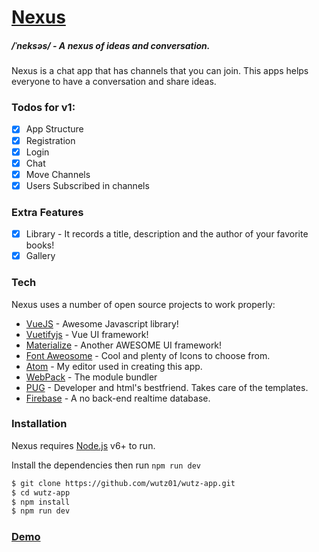 # [Nexus](https://wutz-app.herokuapp.com/)
##### /ˈneksəs/ - A nexus of ideas and conversation.

Nexus is a chat app that has channels that you can join. This apps helps everyone to have a conversation and share ideas.

### Todos for v1:
- [x] App Structure
- [x] Registration
- [x] Login
- [x] Chat
- [x] Move Channels
- [x] Users Subscribed in channels

### Extra Features
- [x] Library - It records a title, description and the author of your favorite books!
- [x] Gallery

### Tech

Nexus uses a number of open source projects to work properly:

* [VueJS](https://vuejs.org/) - Awesome Javascript library!
* [Vuetifyjs](http://vuetifyjs.com/) - Vue UI framework!
* [Materialize](http://materializecss.com/) - Another AWESOME UI framework!
* [Font Aweosome](http://fontawesome.io/) - Cool and plenty of Icons to choose from.
* [Atom](https://atom.io/) - My editor used in creating this app.
* [WebPack](https://webpack.github.io/) - The module bundler
* [PUG](https://pugjs.org/api/getting-started.html) - Developer and html's bestfriend. Takes care of the templates.
* [Firebase](https://firebase.google.com/) - A no back-end realtime database.

### Installation

Nexus requires [Node.js](https://nodejs.org/) v6+ to run.

Install the dependencies then run `npm run dev`

```sh
$ git clone https://github.com/wutz01/wutz-app.git
$ cd wutz-app
$ npm install
$ npm run dev
```

### [Demo](https://wutz-app.herokuapp.com/)
